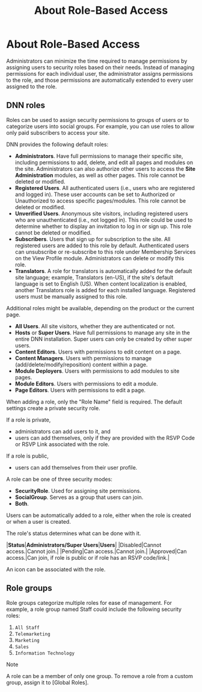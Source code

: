 ﻿---
uid: about-role-based-access
locale: en
title: About Role-Based Access
dnnversion: 09.02.00
---

# About Role-Based Access

Administrators can minimize the time required to manage permissions by assigning users to security roles based on their needs. Instead of managing permissions for each individual user, the administrator assigns permissions to the role, and those permissions are automatically extended to every user assigned to the role.

## DNN roles

Roles can be used to assign security permissions to groups of users or to categorize users into social groups. For example, you can use roles to allow only paid subscribers to access your site.

DNN provides the following default roles:

*   **Administrators**. Have full permissions to manage their specific site, including permissions to add, delete, and edit all pages and modules on the site. Administrators can also authorize other users to access the **Site Administration** modules, as well as other pages. This role cannot be deleted or modified.
*   **Registered Users**. All authenticated users (i.e., users who are registered and logged in). These user accounts can be set to Authorized or Unauthorized to access specific pages/modules. This role cannot be deleted or modified.
*   **Unverified Users**. Anonymous site visitors, including registered users who are unauthenticated (i.e., not logged in). This role could be used to determine whether to display an invitation to log in or sign up. This role cannot be deleted or modified.
*   **Subscribers**. Users that sign up for subscription to the site. All registered users are added to this role by default. Authenticated users can unsubscribe or re-subscribe to this role under Membership Services on the View Profile module. Administrators can delete or modify this role.
*   **Translators**. A role for translators is automatically added for the default site language; example, Translators (en-US), if the site's default language is set to English (US). When content localization is enabled, another Translators role is added for each installed language. Registered users must be manually assigned to this role.

Additional roles might be available, depending on the product or the current page.

*   **All Users**. All site visitors, whether they are authenticated or not.
*   **Hosts** or **Super Users**. Have full permissions to manage any site in the entire DNN installation. Super users can only be created by other super users.
*   **Content Editors**. Users with permissions to edit content on a page.
*   **Content Managers**. Users with permissions to manage (add/delete/modify/reposition) content within a page.
*   **Module Deployers**. Users with permissions to add modules to site pages.
*   **Module Editors**. Users with permissions to edit a module.
*   **Page Editors**. Users with permissions to edit a page.

When adding a role, only the "Role Name" field is required. The default settings create a private security role.

If a role is private,

*   administrators can add users to it, and
*   users can add themselves, only if they are provided with the RSVP Code or RSVP Link associated with the role.

If a role is public,

*   users can add themselves from their user profile.

A role can be one of three security modes:

*   **SecurityRole**. Used for assigning site permissions.
*   **SocialGroup**. Serves as a group that users can join.
*   **Both**.

Users can be automatically added to a role, either when the role is created or when a user is created.

The role's status determines what can be done with it.

|**Status**|**Administrators/Super Users**|**Users**|
|Disabled|Cannot access.|Cannot join.|
|Pending|Can access.|Cannot join.|
|Approved|Can access.|Can join, if role is public or if role has an RSVP code/link.|

An icon can be associated with the role.

## Role groups

Role groups categorize multiple roles for ease of management. For example, a role group named Staff could include the following security roles:

1.  `All Staff`
2.  `Telemarketing`
3.  `Marketing`
4.  `Sales`
5.  `Information Technology`

> [!Note]
> A role can be a member of only one group. To remove a role from a custom group, assign it to \[Global Roles\].
